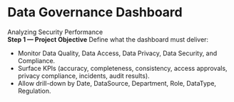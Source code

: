 # Data Governance Dashboard
Analyzing Security Performance  
**Step 1 — Project Objective**
Define what the dashboard must deliver:

<ul>
<li>Monitor Data Quality, Data Access, Data Privacy, Data Security, and Compliance.</li>
<li>Surface KPIs (accuracy, completeness, consistency, access approvals, privacy compliance, incidents, audit results).</li>
<li>Allow drill-down by Date, DataSource, Department, Role, DataType, Regulation.</li>
</ul>
